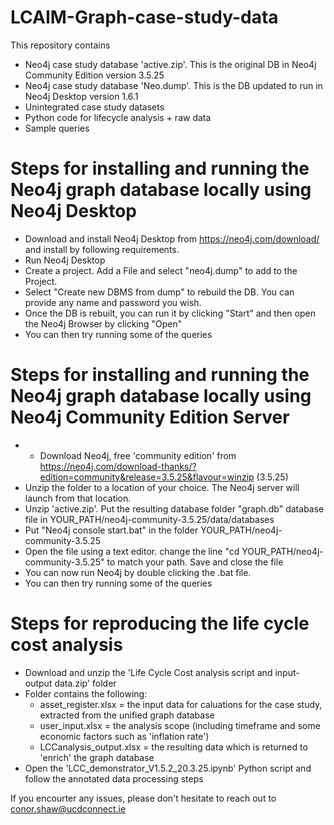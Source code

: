 # LCAIM-Graph-case-study-data

This repository contains
- Neo4j case study database 'active.zip'. This is the original DB in Neo4j Community Edition version 3.5.25
- Neo4j case study database 'Neo.dump'. This is the DB updated to run in Neo4j Desktop version 1.6.1
- Unintegrated case study datasets 
- Python code for lifecycle analysis + raw data
- Sample queries

# Steps for installing and running the Neo4j graph database locally using Neo4j Desktop

- Download and install Neo4j Desktop from https://neo4j.com/download/ and install by following requirements.
- Run Neo4j Desktop 
- Create a project. Add a File and select "neo4j.dump" to add to the Project.
- Select "Create new DBMS from dump" to rebuild the DB. You can provide any name and password you wish.
- Once the DB is rebuilt, you can run it by clicking "Start" and then open the Neo4j Browser by clicking "Open"
- You can then try running some of the queries

# Steps for installing and running the Neo4j graph database locally using Neo4j Community Edition Server

- - Download Neo4j, free 'community edition' from https://neo4j.com/download-thanks/?edition=community&release=3.5.25&flavour=winzip (3.5.25)
- Unzip the folder to a location of your choice. The Neo4j server will launch from that location.
- Unzip 'active.zip'. Put the resulting database folder "graph.db" database file in YOUR_PATH/neo4j-community-3.5.25/data/databases 
- Put "Neo4j console start.bat" in the folder YOUR_PATH/neo4j-community-3.5.25
- Open the file using a text editor. change the line "cd YOUR_PATH/neo4j-community-3.5.25" to match your path. Save and close the file
- You can now run Neo4j by double clicking the .bat file.
- You can then try running some of the queries

# Steps for reproducing the life cycle cost analysis

- Download and unzip the 'Life Cycle Cost analysis script and input-output data.zip' folder
- Folder contains the following:
  - asset_register.xlsx = the input data for caluations for the case study, extracted from the unified graph database
  - user_input.xlsx = the analysis scope (including timeframe and some economic factors such as 'inflation rate')
  - LCCanalysis_output.xlsx = the resulting data which is returned to 'enrich' the graph database
- Open the 'LCC_demonstrator_V1.5.2_20.3.25.ipynb' Python script and follow the annotated data processing steps

If you encourter any issues, please don't hesitate to reach out to conor.shaw@ucdconnect.ie
